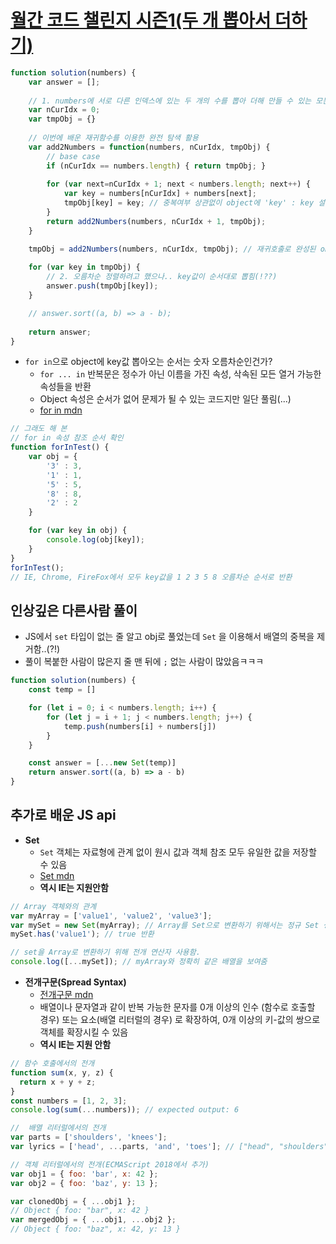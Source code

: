 # [월간 코드 챌린지 시즌1(두 개 뽑아서 더하기)](https://programmers.co.kr/learn/courses/30/lessons/68644)

```javascript
function solution(numbers) {
    var answer = [];
    
    // 1. numbers에 서로 다른 인덱스에 있는 두 개의 수를 뽑아 더해 만들 수 있는 모든 수를 배열에 담음
    var nCurIdx = 0;
    var tmpObj = {}
    
    // 이번에 배운 재귀함수를 이용한 완전 탐색 활용
    var add2Numbers = function(numbers, nCurIdx, tmpObj) {
        // base case
        if (nCurIdx == numbers.length) { return tmpObj; }
        
        for (var next=nCurIdx + 1; next < numbers.length; next++) {
            var key = numbers[nCurIdx] + numbers[next]; 
            tmpObj[key] = key; // 중복여부 상관없이 object에 'key' : key 설정
        }
        return add2Numbers(numbers, nCurIdx + 1, tmpObj);
    }

    tmpObj = add2Numbers(numbers, nCurIdx, tmpObj); // 재귀호출로 완성된 obj가 반환됨
    
    for (var key in tmpObj) {
        // 2. 오름차순 정렬하려고 했으나.. key값이 순서대로 뽑힘(!??)
        answer.push(tmpObj[key]);    
    }

    // answer.sort((a, b) => a - b);
    
    return answer;
}
```

* `for in`으로 object에 key값 뽑아오는 순서는 숫자 오름차순인건가?
  * `for ... in` 반복문은 정수가 아닌 이름을 가진 속성, 삭속된 모든 열거 가능한 속성들을 반환
  * Object 속성은 순서가 없어 문제가 될 수 있는 코드지만 일단 풀림(...)
  * [for in mdn](https://developer.mozilla.org/ko/docs/Web/JavaScript/Reference/Statements/for...in)

```js
// 그래도 해 본
// for in 속성 참조 순서 확인
function forInTest() {
    var obj = {
        '3' : 3,
        '1' : 1,
        '5' : 5,
        '8' : 8,
        '2' : 2
    }

    for (var key in obj) {
        console.log(obj[key]);
    }
}
forInTest();
// IE, Chrome, FireFox에서 모두 key값을 1 2 3 5 8 오름차순 순서로 반환
```

## 인상깊은 다른사람 풀이

* JS에서 `set` 타입이 없는 줄 알고 obj로 풀었는데 `Set` 을 이용해서 배열의 중복을 제거함..(?!)
* 풀이 복붙한 사람이 많은지 줄 맨 뒤에 `;` 없는 사람이 많았음ㅋㅋㅋ

```js
function solution(numbers) {
    const temp = []

    for (let i = 0; i < numbers.length; i++) {
        for (let j = i + 1; j < numbers.length; j++) {
            temp.push(numbers[i] + numbers[j])
        }
    }

    const answer = [...new Set(temp)]
    return answer.sort((a, b) => a - b)
}
```

## **추가로 배운 JS api**

* **Set**
  * `Set` 객체는 자료형에 관계 없이 원시 값과 객체 참조 모두 유일한 값을 저장할 수 있음
  * [Set mdn](https://developer.mozilla.org/ko/docs/Web/JavaScript/Reference/Global_Objects/Set)
  * **역시 IE는 지원안함**

```js
// Array 객체와의 관계
var myArray = ['value1', 'value2', 'value3'];
var mySet = new Set(myArray); // Array를 Set으로 변환하기 위해서는 정규 Set 생성자 사용
mySet.has('value1'); // true 반환

// set을 Array로 변환하기 위해 전개 연산자 사용함.
console.log([...mySet]); // myArray와 정확히 같은 배열을 보여줌
```


* **전개구문(Spread Syntax)**
  * [전개구문 mdn](https://developer.mozilla.org/ko/docs/Web/JavaScript/Reference/Operators/Spread_syntax)
  * 배열이나 문자열과 같이 반복 가능한 문자를 0개 이상의 인수 (함수로 호출할 경우) 또는 요소(배열 리터럴의 경우) 로 확장하여, 0개 이상의 키-값의 쌍으로 객체를 확장시킬 수 있음
  * **역시 IE는 지원 안함**

```js
// 함수 호출에서의 전개
function sum(x, y, z) {
  return x + y + z;
}
const numbers = [1, 2, 3];
console.log(sum(...numbers)); // expected output: 6

//  배열 리터럴에서의 전개
var parts = ['shoulders', 'knees'];
var lyrics = ['head', ...parts, 'and', 'toes']; // ["head", "shoulders", "knees", "and", "toes"]

// 객체 리터럴에서의 전개(ECMAScript 2018에서 추가)
var obj1 = { foo: 'bar', x: 42 };
var obj2 = { foo: 'baz', y: 13 };

var clonedObj = { ...obj1 };
// Object { foo: "bar", x: 42 }
var mergedObj = { ...obj1, ...obj2 };
// Object { foo: "baz", x: 42, y: 13 }
```
